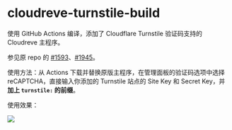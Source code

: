 # cloudreve-turnstile-build

使用 GitHub Actions 编译，添加了 Cloudflare Turnstile 验证码支持的 Cloudreve 主程序。

参见原 repo 的 [#1593](https://github.com/cloudreve/Cloudreve/issues/1593)、[#1945](https://github.com/cloudreve/Cloudreve/discussions/1945)。

使用方法：从 Actions 下载并替换原版主程序，在管理面板的验证码选项中选择 reCAPTCHA，直接输入你添加的 Turnstile 站点的 Site Key 和 Secret Key，并**加上 `turnstile:` 的前缀**。

使用效果：

![](https://github.com/cloudreve/Cloudreve/assets/47057319/fe469d8a-ea1e-4e3d-ab01-fd94be3944e0)

